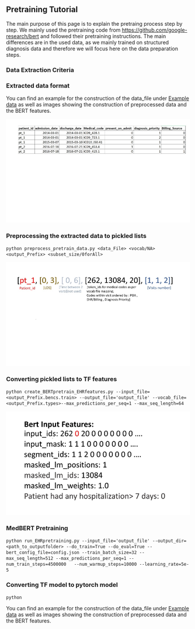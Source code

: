 ## Pretraining Tutorial

The main purpose of this page is to explain the pretraing process step by step. We mainly used the pretraining code from https://github.com/google-research/bert and  followed their pretraining instructions. The main differences are in the used data, as we mainly trained on structured diagnosis data and therefore we will focus here on the data preparation steps.

### Data Extraction Criteria


### Extracted data format
 

You can find an example for the construction of the data_file under [Example data](Pretraining%20Code/Data%20Pre-processing%20Code/Example%20data) as well as images showing the construction of preprocessed data and the BERT features.

![Med-BERT extracted data format](Data%20Pre-processing%20Code/Example%20data/Data_File.JPG) 
### Preprocessing the extracted data to pickled lists
    python preprocess_pretrain_data.py <data_File> <vocab/NA> <output_Prefix> <subset_size/0forAll>

![Med-BERT preprocessed data](Data%20Pre-processing%20Code/Example%20data/preprocessed%20data.JPG) 

### Converting pickled lists to TF features
    python create_BERTpretrain_EHRfeatures.py --input_file=<output_Prefix.bencs.train> --output_file='output_file' --vocab_file=<output_Prefix.types>--max_predictions_per_seq=1 --max_seq_length=64

![Med-BERT Features format](Data%20Pre-processing%20Code/Example%20data/BERT%20Feature%20structure.JPG) 

### MedBERT Pretraining
    python run_EHRpretraining.py --input_file='output_file' --output_dir=<path_to_outputfolder> --do_train=True --do_eval=True --bert_config_file=config.json --train_batch_size=32 --max_seq_length=512 --max_predictions_per_seq=1 --num_train_steps=4500000   --num_warmup_steps=10000 --learning_rate=5e-5



### Converting TF model to pytorch model
    python 
You can find an example for the construction of the data_file under [Example data](Pretraining%20Code/Data%20Pre-processing%20Code/Example%20data) as well as images showing the construction of preprocessed data and the BERT features.

